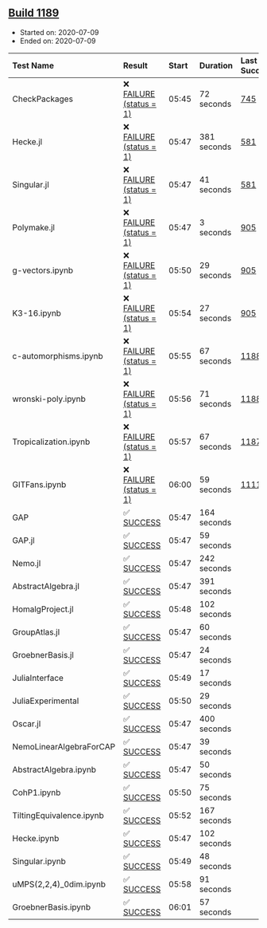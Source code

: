## [Build 1189](https://oscarci.mathematik.uni-kl.de/job/oscar-julia-1.4/1189/)

* Started on: 2020-07-09
* Ended on: 2020-07-09

| Test Name    | Result | Start | Duration | Last Success | First Failure |
|:-------------|:-------|:------|:---------|:-------------|:--------------|
| CheckPackages | ❌ [FAILURE (status = 1)](https://oscarci.mathematik.uni-kl.de/job/oscar-julia-1.4/1189/artifact/logs/build-1189/CheckPackages.log) | 05:45 | 72 seconds | [745](https://oscarci.mathematik.uni-kl.de/job/oscar-julia-1.4/745/) | [746](https://oscarci.mathematik.uni-kl.de/job/oscar-julia-1.4/746/) |
| Hecke.jl | ❌ [FAILURE (status = 1)](https://oscarci.mathematik.uni-kl.de/job/oscar-julia-1.4/1189/artifact/logs/build-1189/Hecke.jl.log) | 05:47 | 381 seconds | [581](https://oscarci.mathematik.uni-kl.de/job/oscar-julia-1.4/581/) | [582](https://oscarci.mathematik.uni-kl.de/job/oscar-julia-1.4/582/) |
| Singular.jl | ❌ [FAILURE (status = 1)](https://oscarci.mathematik.uni-kl.de/job/oscar-julia-1.4/1189/artifact/logs/build-1189/Singular.jl.log) | 05:47 | 41 seconds | [581](https://oscarci.mathematik.uni-kl.de/job/oscar-julia-1.4/581/) | [582](https://oscarci.mathematik.uni-kl.de/job/oscar-julia-1.4/582/) |
| Polymake.jl | ❌ [FAILURE (status = 1)](https://oscarci.mathematik.uni-kl.de/job/oscar-julia-1.4/1189/artifact/logs/build-1189/Polymake.jl.log) | 05:47 | 3 seconds | [905](https://oscarci.mathematik.uni-kl.de/job/oscar-julia-1.4/905/) | [907](https://oscarci.mathematik.uni-kl.de/job/oscar-julia-1.4/907/) |
| g-vectors.ipynb | ❌ [FAILURE (status = 1)](https://oscarci.mathematik.uni-kl.de/job/oscar-julia-1.4/1189/artifact/logs/build-1189/g-vectors.ipynb.log) | 05:50 | 29 seconds | [905](https://oscarci.mathematik.uni-kl.de/job/oscar-julia-1.4/905/) | [907](https://oscarci.mathematik.uni-kl.de/job/oscar-julia-1.4/907/) |
| K3-16.ipynb | ❌ [FAILURE (status = 1)](https://oscarci.mathematik.uni-kl.de/job/oscar-julia-1.4/1189/artifact/logs/build-1189/K3-16.ipynb.log) | 05:54 | 27 seconds | [905](https://oscarci.mathematik.uni-kl.de/job/oscar-julia-1.4/905/) | [907](https://oscarci.mathematik.uni-kl.de/job/oscar-julia-1.4/907/) |
| c-automorphisms.ipynb | ❌ [FAILURE (status = 1)](https://oscarci.mathematik.uni-kl.de/job/oscar-julia-1.4/1189/artifact/logs/build-1189/c-automorphisms.ipynb.log) | 05:55 | 67 seconds | [1188](https://oscarci.mathematik.uni-kl.de/job/oscar-julia-1.4/1188/) | [1189](https://oscarci.mathematik.uni-kl.de/job/oscar-julia-1.4/1189/) |
| wronski-poly.ipynb | ❌ [FAILURE (status = 1)](https://oscarci.mathematik.uni-kl.de/job/oscar-julia-1.4/1189/artifact/logs/build-1189/wronski-poly.ipynb.log) | 05:56 | 71 seconds | [1188](https://oscarci.mathematik.uni-kl.de/job/oscar-julia-1.4/1188/) | [1189](https://oscarci.mathematik.uni-kl.de/job/oscar-julia-1.4/1189/) |
| Tropicalization.ipynb | ❌ [FAILURE (status = 1)](https://oscarci.mathematik.uni-kl.de/job/oscar-julia-1.4/1189/artifact/logs/build-1189/Tropicalization.ipynb.log) | 05:57 | 67 seconds | [1187](https://oscarci.mathematik.uni-kl.de/job/oscar-julia-1.4/1187/) | [1188](https://oscarci.mathematik.uni-kl.de/job/oscar-julia-1.4/1188/) |
| GITFans.ipynb | ❌ [FAILURE (status = 1)](https://oscarci.mathematik.uni-kl.de/job/oscar-julia-1.4/1189/artifact/logs/build-1189/GITFans.ipynb.log) | 06:00 | 59 seconds | [1111](https://oscarci.mathematik.uni-kl.de/job/oscar-julia-1.4/1111/) | [1112](https://oscarci.mathematik.uni-kl.de/job/oscar-julia-1.4/1112/) |
| GAP | ✅ [SUCCESS](https://oscarci.mathematik.uni-kl.de/job/oscar-julia-1.4/1189/artifact/logs/build-1189/GAP.log) | 05:47 | 164 seconds |  |  |
| GAP.jl | ✅ [SUCCESS](https://oscarci.mathematik.uni-kl.de/job/oscar-julia-1.4/1189/artifact/logs/build-1189/GAP.jl.log) | 05:47 | 59 seconds |  |  |
| Nemo.jl | ✅ [SUCCESS](https://oscarci.mathematik.uni-kl.de/job/oscar-julia-1.4/1189/artifact/logs/build-1189/Nemo.jl.log) | 05:47 | 242 seconds |  |  |
| AbstractAlgebra.jl | ✅ [SUCCESS](https://oscarci.mathematik.uni-kl.de/job/oscar-julia-1.4/1189/artifact/logs/build-1189/AbstractAlgebra.jl.log) | 05:47 | 391 seconds |  |  |
| HomalgProject.jl | ✅ [SUCCESS](https://oscarci.mathematik.uni-kl.de/job/oscar-julia-1.4/1189/artifact/logs/build-1189/HomalgProject.jl.log) | 05:48 | 102 seconds |  |  |
| GroupAtlas.jl | ✅ [SUCCESS](https://oscarci.mathematik.uni-kl.de/job/oscar-julia-1.4/1189/artifact/logs/build-1189/GroupAtlas.jl.log) | 05:47 | 60 seconds |  |  |
| GroebnerBasis.jl | ✅ [SUCCESS](https://oscarci.mathematik.uni-kl.de/job/oscar-julia-1.4/1189/artifact/logs/build-1189/GroebnerBasis.jl.log) | 05:47 | 24 seconds |  |  |
| JuliaInterface | ✅ [SUCCESS](https://oscarci.mathematik.uni-kl.de/job/oscar-julia-1.4/1189/artifact/logs/build-1189/JuliaInterface.log) | 05:49 | 17 seconds |  |  |
| JuliaExperimental | ✅ [SUCCESS](https://oscarci.mathematik.uni-kl.de/job/oscar-julia-1.4/1189/artifact/logs/build-1189/JuliaExperimental.log) | 05:50 | 29 seconds |  |  |
| Oscar.jl | ✅ [SUCCESS](https://oscarci.mathematik.uni-kl.de/job/oscar-julia-1.4/1189/artifact/logs/build-1189/Oscar.jl.log) | 05:47 | 400 seconds |  |  |
| NemoLinearAlgebraForCAP | ✅ [SUCCESS](https://oscarci.mathematik.uni-kl.de/job/oscar-julia-1.4/1189/artifact/logs/build-1189/NemoLinearAlgebraForCAP.log) | 05:47 | 39 seconds |  |  |
| AbstractAlgebra.ipynb | ✅ [SUCCESS](https://oscarci.mathematik.uni-kl.de/job/oscar-julia-1.4/1189/artifact/logs/build-1189/AbstractAlgebra.ipynb.log) | 05:47 | 50 seconds |  |  |
| CohP1.ipynb | ✅ [SUCCESS](https://oscarci.mathematik.uni-kl.de/job/oscar-julia-1.4/1189/artifact/logs/build-1189/CohP1.ipynb.log) | 05:50 | 75 seconds |  |  |
| TiltingEquivalence.ipynb | ✅ [SUCCESS](https://oscarci.mathematik.uni-kl.de/job/oscar-julia-1.4/1189/artifact/logs/build-1189/TiltingEquivalence.ipynb.log) | 05:52 | 167 seconds |  |  |
| Hecke.ipynb | ✅ [SUCCESS](https://oscarci.mathematik.uni-kl.de/job/oscar-julia-1.4/1189/artifact/logs/build-1189/Hecke.ipynb.log) | 05:47 | 102 seconds |  |  |
| Singular.ipynb | ✅ [SUCCESS](https://oscarci.mathematik.uni-kl.de/job/oscar-julia-1.4/1189/artifact/logs/build-1189/Singular.ipynb.log) | 05:49 | 48 seconds |  |  |
| uMPS(2,2,4)_0dim.ipynb | ✅ [SUCCESS](https://oscarci.mathematik.uni-kl.de/job/oscar-julia-1.4/1189/artifact/logs/build-1189/uMPS-2-2-4-_0dim.ipynb.log) | 05:58 | 91 seconds |  |  |
| GroebnerBasis.ipynb | ✅ [SUCCESS](https://oscarci.mathematik.uni-kl.de/job/oscar-julia-1.4/1189/artifact/logs/build-1189/GroebnerBasis.ipynb.log) | 06:01 | 57 seconds |  |  |
